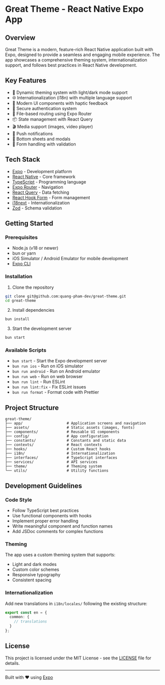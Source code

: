 # Great Theme - React Native Expo App

## Overview

Great Theme is a modern, feature-rich React Native application built with Expo, designed to provide a seamless and engaging mobile experience. The app showcases a comprehensive theming system, internationalization support, and follows best practices in React Native development.

## Key Features

- 🎨 Dynamic theming system with light/dark mode support
- 🌐 Internationalization (i18n) with multiple language support
- 📱 Modern UI components with haptic feedback
- 🔐 Secure authentication system
- 🎯 File-based routing using Expo Router
- 📦 State management with React Query
- 🎬 Media support (images, video player)
- 📲 Push notifications
- 🔄 Bottom sheets and modals
- 📝 Form handling with validation

## Tech Stack

- [Expo](https://expo.dev) - Development platform
- [React Native](https://reactnative.dev) - Core framework
- [TypeScript](https://www.typescriptlang.org) - Programming language
- [Expo Router](https://docs.expo.dev/router/introduction) - Navigation
- [React Query](https://tanstack.com/query/latest) - Data fetching
- [React Hook Form](https://react-hook-form.com) - Form management
- [i18next](https://www.i18next.com) - Internationalization
- [Zod](https://zod.dev) - Schema validation

## Getting Started

### Prerequisites

- Node.js (v18 or newer)
- bun or yarn
- iOS Simulator / Android Emulator for mobile development
- [Expo CLI](https://docs.expo.dev/workflow/expo-cli/)

### Installation

1. Clone the repository

```bash
git clone git@github.com:quang-pham-dev/great-theme.git
cd great-theme
```

2. Install dependencies

```bash
bun install
```

3. Start the development server

```bash
bun start
```

### Available Scripts

- `bun start` - Start the Expo development server
- `bun run ios` - Run on iOS simulator
- `bun run android` - Run on Android emulator
- `bun run web` - Run on web browser
- `bun run lint` - Run ESLint
- `bun run lint:fix` - Fix ESLint issues
- `bun run format` - Format code with Prettier

## Project Structure

```
great-theme/
├── app/                    # Application screens and navigation
├── assets/                 # Static assets (images, fonts)
├── components/             # Reusable UI components
├── config/                 # App configuration
├── constants/              # Constants and static data
├── contexts/               # React contexts
├── hooks/                  # Custom React hooks
├── i18n/                   # Internationalization
├── interfaces/             # TypeScript interfaces
├── services/               # API services
├── theme/                  # Theming system
└── utils/                  # Utility functions
```

## Development Guidelines

### Code Style

- Follow TypeScript best practices
- Use functional components with hooks
- Implement proper error handling
- Write meaningful component and function names
- Add JSDoc comments for complex functions

### Theming

The app uses a custom theming system that supports:
- Light and dark modes
- Custom color schemes
- Responsive typography
- Consistent spacing

### Internationalization

Add new translations in `i18n/locales/` following the existing structure:
```typescript
export const en = {
  common: {
    // translations
  }
};
```

## License

This project is licensed under the MIT License - see the [LICENSE](LICENSE) file for details.

---

Built with ❤️ using [Expo](https://expo.dev)
